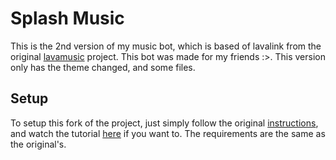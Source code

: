 


# Splash Music #
This is the 2nd version of my music bot, which is based of lavalink from the original [lavamusic](https://github.com/brblacky/lavamusic) project. This bot was made for my friends :>. This version only has the theme changed, and some files.

## Setup
To setup this fork of the project, just simply follow the original [instructions](https://github.com/brblacky/lavamusic#readme), and watch the tutorial [here](https://youtu.be/x5lQD2rguz0) if you want to. The requirements are the same as the original's.
